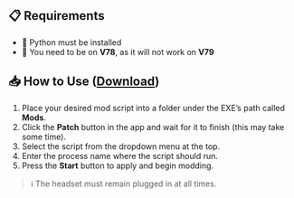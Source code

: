 ## 📋 Requirements

- 🔧 Python must be installed  
- 🛑 You need to be on **V78**, as it will not work on **V79**  

## 📥 How to Use ([Download](https://github.com/vartives/Meta-Quest-Patcher/releases/download/Release/Release.zip))

1. Place your desired mod script into a folder under the EXE’s path called **Mods**.  
2. Click the **Patch** button in the app and wait for it to finish (this may take some time).  
3. Select the script from the dropdown menu at the top.  
4. Enter the process name where the script should run.  
5. Press the **Start** button to apply and begin modding.  

> ℹ️ The headset must remain plugged in at all times.
